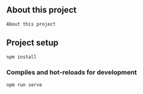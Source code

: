 ## About this project

````
About this project 
````

## Project setup
```
npm install
```

### Compiles and hot-reloads for development
```
npm run serve
```




